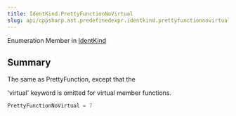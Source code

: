 ```yaml
---
title: IdentKind.PrettyFunctionNoVirtual
slug: api/cppsharp.ast.predefinedexpr.identkind.prettyfunctionnovirtual
---
```

Enumeration Member in [IdentKind](/api/cppsharp/ast/predefinedexpr/identkind-1)

## Summary

<p>The same as PrettyFunction, except that the</p> <p>'virtual' keyword is omitted for virtual member functions.</p>

```csharp
PrettyFunctionNoVirtual = 7
```

